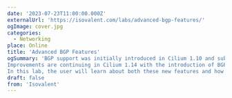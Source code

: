 ```yaml
---
date: '2023-07-23T11:00:00.000Z'
externalUrl: 'https://isovalent.com/labs/advanced-bgp-features/'
ogImage: cover.jpg
categories:
  - Networking
place: Online
title: 'Advanced BGP Features'
ogSummary: 'BGP support was initially introduced in Cilium 1.10 and subsequent improvements have been made since, such as the recent introduction of IPv6 support in Cilium 1.12 and Service IP Advertisements in Cilium 1.13.
Improvements are continuing in Cilium 1.14 with the introduction of BGP timers, eBGP multihop and BGP Graceful restart!
In this lab, the user will learn about both these new features and how they can simplify their network connectivity operations.'
draft: false
from: 'Isovalent'
---
```

